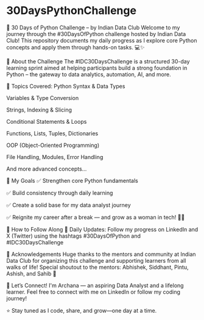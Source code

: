 # 30DaysPythonChallenge
🚀 30 Days of Python Challenge – by Indian Data Club 
Welcome to my journey through the #30DaysOfPython challenge hosted by Indian Data Club!
This repository documents my daily progress as I explore core Python concepts and apply them through hands-on tasks. 💻✨

📌 About the Challenge
The #IDC30DaysChallenge is a structured 30-day learning sprint aimed at helping participants build a strong foundation in Python – the gateway to data analytics, automation, AI, and more.

🧠 Topics Covered:
Python Syntax & Data Types

Variables & Type Conversion

Strings, Indexing & Slicing

Conditional Statements & Loops

Functions, Lists, Tuples, Dictionaries

OOP (Object-Oriented Programming)

File Handling, Modules, Error Handling

And more advanced concepts...

🌟 My Goals
✅ Strengthen core Python fundamentals

✅ Build consistency through daily learning

✅ Create a solid base for my data analyst journey

✅ Reignite my career after a break — and grow as a woman in tech! 👩‍💻

🔗 How to Follow Along
🧵 Daily Updates: Follow my progress on LinkedIn and X (Twitter) using the hashtags
#30DaysOfPython and #IDC30DaysChallenge

🤝 Acknowledgements
Huge thanks to the mentors and community at Indian Data Club for organizing this challenge and supporting learners from all walks of life!
Special shoutout to the mentors: Abhishek, Siddhant, Pintu, Ashish, and Sahib 🙌

🧭 Let’s Connect!
I'm Archana — an aspiring Data Analyst and a lifelong learner.
Feel free to connect with me on LinkedIn or follow my coding journey!

⭐️ Stay tuned as I code, share, and grow—one day at a time.

